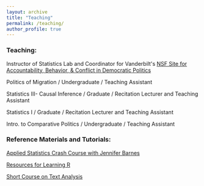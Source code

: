 ```yaml
---
layout: archive
title: "Teaching"
permalink: /teaching/
author_profile: true
---
```


### Teaching:

Instructor of Statistics Lab and Coordinator for Vanderbilt's [NSF Site for Accountability, Behavior, & Conflict in Democratic Politics](https://lab.vanderbilt.edu/political-science-reu/)

Politics of Migration / Undergraduate / Teaching Assistant

Statistics III- Causal Inference / Graduate / Recitation Lecturer and Teaching Assistant

Statistics I / Graduate / Recitation Lecturer and Teaching Assistant

Intro. to Comparative Politics / Undergraduate / Teaching Assistant

### Reference Materials and Tutorials:

[Applied Statistics Crash Course with Jennifer Barnes]()

[Resources for Learning R](https://github.com/vandytripp/vandytripp.github.io/blob/master/files/Stats1_R_Resources.pdf)

[Short Course on Text Analysis](https://github.com/vandytripp/vandytripp.github.io/blob/master/files/Tripp_TextAnalysis_Workshop.zip)
